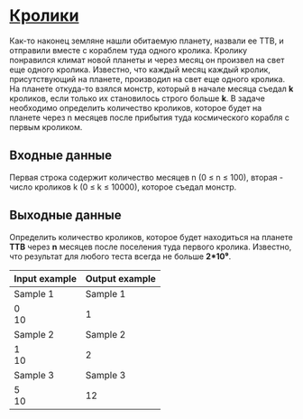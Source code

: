 # [Кролики](https://www.e-olymp.com/en/problems/1452)

Как-то наконец земляне нашли обитаемую планету, назвали ее ТТВ, и отправили вместе с кораблем туда одного кролика. Кролику понравился климат новой планеты и через месяц он произвел на свет еще одного кролика. Известно, что каждый месяц каждый кролик, присутствующий на планете, производил на свет еще одного кролика. На планете откуда-то взялся монстр, который в начале месяца съедал **k** кроликов, если только их становилось строго больше **k**. В задаче необходимо определить количество кроликов, которое будет на планете через n месяцев после прибытия туда космического корабля с первым кроликом.

## Входные данные

Первая строка содержит количество месяцев n (0 ≤ n ≤ 100), вторая - число кроликов k (0 ≤ k ≤ 10000), которое съедал монстр.

## Выходные данные

Определить количество кроликов, которое будет находиться на планете **ТТВ** через **n** месяцев после поселения туда первого кролика. Известно, что результат для любого теста всегда не больше **2*10⁹**.

|**Input example**|**Output example**|
|-----------------|------------------|
|Sample 1         | Sample 1         |
|0<br/>10         | 1                |
|Sample 2         | Sample 2         |
|1<br/>10         | 2                |
|Sample 3         | Sample 3         |
|5<br/>10         | 12               |
